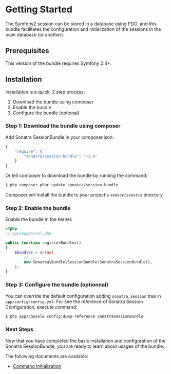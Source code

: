Getting Started
===============

The Symfony2 session can be stored in a database using PDO, 
and this bundle facilitates the configuration and initialization of the 
sessions in the main database (or another).

## Prerequisites

This version of the bundle requires Symfony 2.4+.

## Installation

Installation is a quick, 2 step process:

1. Download the bundle using composer
2. Enable the bundle
3. Configure the bundle (optional)

### Step 1: Download the bundle using composer

Add Sonatra SessionBundle in your composer.json:

```js
{
    "require": {
        "sonatra/session-bundle": "~1.0"
    }
}
```

Or tell composer to download the bundle by running the command:

```bash
$ php composer.phar update sonatra/session-bundle
```

Composer will install the bundle to your project's `vendor/sonatra` directory.

### Step 2: Enable the bundle

Enable the bundle in the kernel:

```php
<?php
// app/AppKernel.php

public function registerBundles()
{
    $bundles = array(
        // ...
        new Sonatra\Bundle\SessionBundle\SonatraSessionBundle(),
    );
}
```

### Step 3: Configure the bundle (optionnal)

You can override the default configuration adding `sonatra_session` tree in `app/config/config.yml`.
For see the reference of Sonatra Session Configuration, execute command:

```bash
$ php app/console config:dump-reference SonatraSessionBundle 
```

### Next Steps

Now that you have completed the basic installation and configuration of the
Sonatra SessionBundle, you are ready to learn about usages of the bundle.

The following documents are available:

- [Command Initialization](command_initialization.md)
